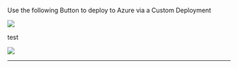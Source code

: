 
Use the following Button to deploy to Azure via a Custom Deployment

<a href="https://portal.azure.com/#blade/Microsoft_Azure_CreateUIDef/CustomDeploymentBlade/uri/https%3A%2F%2Fraw%2Egithubusercontent%2Ecom%2Fdaningu%2Fazure%2Daad%2Dlogscale%2Dingester2%2Fmain%2Fdeploy%2FazureDeploy%2Ejson/createUIDefinitionUri/https%3A%2F%2Fraw%2Egithubusercontent%2Ecom%2Fdaningu%2Fazure%2Daad%2Dlogscale%2Dingester2%2Fmain%2Fdeploy%2FazureDeploy%2Eportal%2Ejson" target="_blank">
<img src="https://aka.ms/deploytoazurebutton"/>
</a>

test

<a href="https://portal.azure.com/#blade/Microsoft_Azure_CreateUIDef/CustomDeploymentBlade/uri/https%3A%2F%2Fraw%2Egithubusercontent%2Ecom%2Fdaningu%2Fazure%2Daad%2Dlogscale%2Dingester2%2Fmain%2Fdeploy%2FazureDeploytest%2Ejson" target="_blank">
<img src="https://aka.ms/deploytoazurebutton"/>
</a>

---

